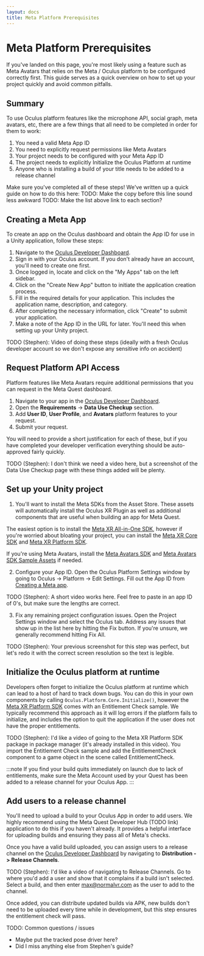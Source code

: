 ```yaml
---
layout: docs
title: Meta Platform Prerequisites
---
```


# Meta Platform Prerequisites

If you've landed on this page, you're most likely using a feature such as Meta Avatars that relies on the Meta / Oculus platform to be configured correctly first. This guide serves as a quick overview on how to set up your project quickly and avoid common pitfalls.

## Summary
To use Oculus platform features like the microphone API, social graph, meta avatars, etc, there are a few things that all need to be completed in order for them to work:

1. You need a valid Meta App ID
2. You need to explicitly request permissions like Meta Avatars
3. Your project needs to be configured with your Meta App ID
4. The project needs to explicitly Initialize the Oculus Platform at runtime
5. Anyone who is installing a build of your title needs to be added to a release channel

Make sure you've completed all of these steps! We've written up a quick guide on how to do this here:
TODO: Make the copy before this line sound less awkward
TODO: Make the list above link to each section?

## Creating a Meta App

To create an app on the Oculus dashboard and obtain the App ID for use in a Unity application, follow these steps:

1. Navigate to the [Oculus Developer Dashboard](https://dashboard.oculus.com/).
2. Sign in with your Oculus account. If you don't already have an account, you'll need to create one first.
3. Once logged in, locate and click on the "My Apps" tab on the left sidebar.
4. Click on the "Create New App" button to initiate the application creation process.
5. Fill in the required details for your application. This includes the application name, description, and category.
6. After completing the necessary information, click "Create" to submit your application.
7. Make a note of the App ID in the URL for later. You'll need this when setting up your Unity project.

TODO (Stephen): Video of doing these steps (ideally with a fresh Oculus developer account so we don't expose any sensitive info on accident)

## Request Platform API Access

Platform features like Meta Avatars require additional permissions that you can request in the Meta Quest dashboard.

1. Navigate to your app in the [Oculus Developer Dashboard](https://dashboard.oculus.com/).
2. Open the **Requirements** -> **Data Use Checkup** section.
3. Add **User ID**, **User Profile**, and **Avatars** platform features to your request.
4. Submit your request.

You will need to provide a short justification for each of these, but if you have completed your developer verification everything should be auto-approved fairly quickly.

TODO (Stephen): I don't think we need a video here, but a screenshot of the Data Use Checkup page with these things added will be plenty.

## Set up your Unity project

1. You'll want to install the Meta SDKs from the Asset Store. These assets will automatically install the Oculus XR Plugin as well as additional components that are useful when building an app for Meta Quest.

The easiest option is to install the [Meta XR All-in-One SDK](https://assetstore.unity.com/packages/tools/integration/meta-xr-all-in-one-sdk-269657), however if you're worried about bloating your project, you can install the [Meta XR Core SDK](https://assetstore.unity.com/packages/tools/integration/meta-xr-core-sdk-269169) and [Meta XR Platform SDK](https://assetstore.unity.com/packages/tools/integration/meta-xr-platform-sdk-262366).

If you're using Meta Avatars, install the [Meta Avatars SDK](https://assetstore.unity.com/packages/tools/integration/meta-avatars-sdk-271958) and [Meta Avatars SDK Sample Assets](https://assetstore.unity.com/packages/tools/integration/meta-avatars-sdk-sample-assets-272863) if needed.

2. Configure your App ID. Open the Oculus Platform Settings window by going to Oculus -> Platform -> Edit Settings. Fill out the App ID from [Creating a Meta app](#creating-a-meta-app).

TODO (Stephen): A short video works here. Feel free to paste in an app ID of 0's, but make sure the lengths are correct.

3. Fix any remaining project configuration issues. Open the Project Settings window and select the Oculus tab. Address any issues that show up in the list here by hitting the Fix button. If you're unsure, we generally recommend hitting Fix All.

TODO (Stephen): Your previous screenshot for this step was perfect, but let's redo it with the correct screen resolution so the text is legible.

## Initialize the Oculus platform at runtime

Developers often forget to initialize the Oculus platform at runtime which can lead to a host of hard to track down bugs. You can do this in your own components by calling `Oculus.Platform.Core.Initialize()`, however the [Meta XR Platform SDK](https://assetstore.unity.com/packages/tools/integration/meta-xr-platform-sdk-262366) comes with an Entitlement Check sample. We typically recommend this approach as it will log errors if the platform fails to initialize, and includes the option to quit the application if the user does not have the proper entitlements.

TODO (Stephen): I'd like a video of going to the Meta XR Platform SDK package in package manager (it's already installed in this video). You import the Entitlement Check sample and add the EntitlementCheck component to a game object in the scene called EntitlementCheck.

:::note
If you find your build quits immediately on launch due to lack of entitlements, make sure the Meta Account used by your Quest has been added to a release channel for your Oculus App.
:::

## Add users to a release channel

You'll need to upload a build to your Oculus App in order to add users. We highly recommend using the Meta Quest Developer Hub (TODO link) application to do this if you haven't already. It provides a helpful interface for uploading builds and ensuring they pass all of Meta's checks.

Once you have a valid build uploaded, you can assign users to a release channel on the [Oculus Developer Dashboard](https://dashboard.oculus.com/) by navigating to **Distribution -> Release Channels**.

TODO (Stephen): I'd like a video of navigating to Release Channels. Go to where you'd add a user and show that it complains if a build isn't selected. Select a build, and then enter max@normalvr.com as the user to add to the channel.

Once added, you can distribute updated builds via APK, new builds don't need to be uploaded every time while in development, but this step ensures the entitlement check will pass.

TODO: Common questions / issues
- Maybe put the tracked pose driver here?
- Did I miss anything else from Stephen's guide?
